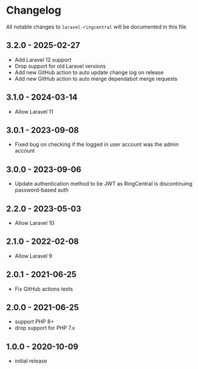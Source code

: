 # Changelog

All notable changes to `laravel-ringcentral` will be documented in this file

## 3.2.0 - 2025-02-27

- Add Laravel 12 support
- Drop support for old Laravel versions
- Add new GitHub action to auto update change log on release
- Add new GitHub action to auto merge dependabot merge requests

## 3.1.0 - 2024-03-14

- Allow Laravel 11

## 3.0.1 - 2023-09-08

- Fixed bug on checking if the logged in user account was the admin account

## 3.0.0 - 2023-09-06

- Update authentication method to be JWT as RingCentral is discontinuing password-based auth

## 2.2.0 - 2023-05-03

- Allow Laravel 10

## 2.1.0 - 2022-02-08

- Allow Laravel 9

## 2.0.1 - 2021-06-25

- Fix GitHub actions tests

## 2.0.0 - 2021-06-25

- support PHP 8+
- drop support for PHP 7.x

## 1.0.0 - 2020-10-09

- initial release
